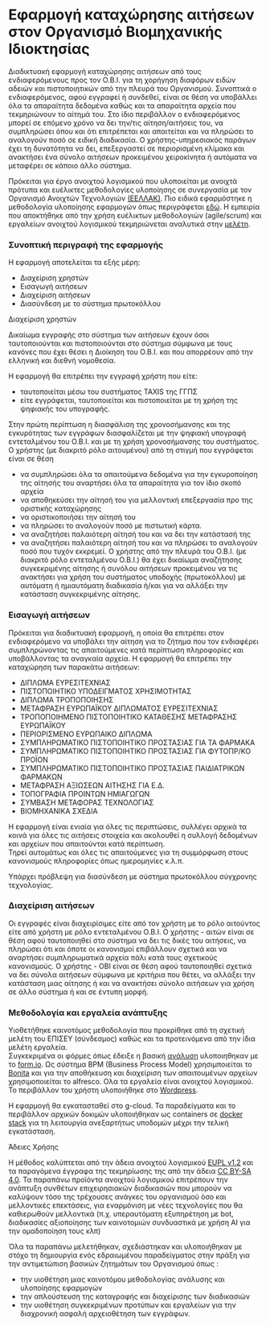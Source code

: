 # Εφαρμογή καταχώρησης αιτήσεων στον Οργανισμό Βιομηχανικής Ιδιοκτησίας

Διαδικτυακή εφαρμογή καταχώρησης αιτήσεων από τους ενδιαφερόμενους προς τον Ο.Β.Ι. για τη χορήγηση διαφόρων ειδών αδειών και πιστοποιητικών από την πλευρά του Οργανισμού. 
Συνοπτικά ο ενδιαφερόμενος,  αφού εγγραφεί ή συνδεθεί, είναι σε θέση να υποβάλλει όλα τα απαραίτητα δεδομένα καθώς και τα απαραίτητα αρχεία που τεκμηριώνουν το αίτημά του.
Στο ίδιο περιβάλλον ο ενδιαφερόμενος μπορεί σε επόμενο χρόνο να δει την/τις αίτηση/αιτήσεις του, να συμπληρώσει όπου και ότι επιτρέπεται και απαιτείται και να πληρώσει το αναλογούν ποσό σε ειδική διαδικασία.
Ο χρήστης-υπηρεσιακός παράγων έχει τη δυνατότητα να δει, επεξεργαστεί σε περιορισμένη κλίμακα και ανακτήσει ένα σύνολο αιτήσεων προκειμένου χειροκίνητα ή αυτόματα να μεταφέρει σε κάποιο άλλο σύστημα.

Πρόκειται για  έργο ανοιχτού λογισμικού που υλοποιείται με ανοιχτά πρότυπα και ευέλικτες μεθοδολογίες υλοποίησης σε συνεργασία με τον Οργανισμό Ανοιχτών  Τεχνολογιών [(ΕΕΛΛΑΚ)](https://eellak.ellak.gr/).  Πιο ειδικά εφαρμόστηκε η μεθοδολογία υλοποίησης εφαρμογών όπως περιγράφεται [εδώ](https://github.com/OBI-GRIPO/obi-prototype/wiki/%CE%A0%CE%B5%CF%81%CE%AF%CE%BB%CE%B7%CF%88%CE%B7).  Η εμπειρία που αποκτήθηκε από την χρήση  ευέλικτων μεθοδολογιών (agile/scrum) και εργαλείων ανοιχτού λογισμικού τεκμηριώνεται αναλυτικά στην [μελέτη](https://ellak.gr/wiki/index.php?title=%CE%A3%CF%87%CE%B5%CE%B4%CE%B9%CE%B1%CF%83%CE%BC%CF%8C%CF%82_%CE%BA%CE%B1%CE%B9_%CF%85%CE%BB%CE%BF%CF%80%CE%BF%CE%AF%CE%B7%CF%83%CE%B7_%CE%AD%CF%81%CE%B3%CF%89%CE%BD_%CF%80%CE%BB%CE%B7%CF%81%CE%BF%CF%86%CE%BF%CF%81%CE%B9%CE%BA%CE%AE%CF%82_%CE%BC%CE%B5_%CE%B5%CF%85%CE%AD%CE%BB%CE%B9%CE%BA%CF%84%CE%B5%CF%82_%CE%BC%CE%B5%CE%B8%CE%BF%CE%B4%CE%BF%CE%BB%CE%BF%CE%B3%CE%AF%CE%B5%CF%82_%CE%BA%CE%B1%CE%B9_%CE%B1%CE%BD%CE%BF%CE%B9%CF%87%CF%84%CF%8C_%CE%BB%CE%BF%CE%B3%CE%B9%CF%83%CE%BC%CE%B9%CE%BA%CF%8C).

### Συνοπτική περιγραφή της εφαρμογής

Η εφαρμογή αποτελείται τα εξής μέρη:

* Διαχείριση χρηστών
* Εισαγωγή αιτήσεων
* Διαχείριση αιτήσεων
* Διασύνδεση με το σύστημα πρωτοκόλλου 


Διαχείριση χρηστών 

Δικαίωμα εγγραφής στο σύστημα των αιτήσεων έχουν όσοι ταυτοποιούνται και πιστοποιούνται στο σύστημα σύμφωνα με τους κανόνες που έχει θέσει η Διοίκηση του Ο.Β.Ι. και που απορρέουν από την ελληνική και διεθνή νομοθεσία.  

Η εφαρμογή θα επιτρέπει την εγγραφή χρήστη που είτε: 

* ταυτοποιείται μέσω του συστήματος TAXIS της ΓΓΠΣ 
* είτε εγγράφεται, ταυτοποιείται και πιστοποιείται με τη χρήση της ψηφιακής του υπογραφής.

Στην πρώτη περίπτωση η διασφάλιση της χρονοσήμανσης και της εγκυρότητας των εγγράφων διασφαλίζεται με την ψηφιακή υπογραφή εντεταλμένου του Ο.Β.Ι. και με τη χρήση χρονοσήμανσης του συστήματος.
Ο χρήστης (με διακριτό ρόλο αιτουμένου) από τη στιγμή που εγγράφεται είναι σε θέση 
- να συμπληρώσει όλα τα απαιτούμενα δεδομένα για την εγκυροποίηση της αίτησής του αναρτήσει όλα τα απαραίτητα για τον ίδιο σκοπό αρχεία
- να αποθηκεύσει την αίτησή του για μελλοντική επεξεργασία προ της οριστικής καταχώρησης 
- να οριστικοποιήσει την αίτησή του 
- να πληρώσει το αναλογούν ποσό με πιστωτική κάρτα.
- να αναζητήσει παλαιότερη αίτησή του και να δει την κατάστασή της 
- να αναζητήσει παλαιότερη αίτησή του και να πληρώσει το αναλογούν ποσό που τυχόν εκκρεμεί.
Ο χρήστης από την πλευρά του Ο.Β.Ι. (με διακριτό ρόλο εντεταλμένου Ο.Β.Ι.) θα έχει δικαίωμα αναζήτησης συγκεκριμένης αίτησης ή συνόλου αιτήσεων προκειμένου να τις ανακτήσει για χρήση του συστήματος υποδοχής (πρωτοκόλλου) με αυτόματη ή ημιαυτόματη διαδικασία ή/και για  να αλλάξει την κατάσταση συγκεκριμένης αίτησης.

### Εισαγωγή αιτήσεων

Πρόκειται για διαδικτυακή εφαρμογή, η οποία θα επιτρέπει στον ενδιαφερόμενο να υποβάλει την αίτηση για το ζήτημα που τον ενδιαφέρει συμπληρώνοντας τις απαιτούμενες κατά περίπτωση πληροφορίες και υποβάλλοντας τα αναγκαία αρχεία.    Η εφαρμογή θα επιτρέπει την καταχώρηση των παρακάτω αιτήσεων:

- ΔΙΠΛΩΜΑ ΕΥΡΕΣΙΤΕΧΝΙΑΣ 
- ΠΙΣΤΟΠΟΙΗΤΙΚΟ ΥΠΟΔΕΙΓΜΑΤΟΣ ΧΡΗΣΙΜΟΤΗΤΑΣ 
- ΔΙΠΛΩΜΑ ΤΡΟΠΟΠΟΙΗΣΗΣ 
- ΜΕΤΑΦΡΑΣΗ ΕΥΡΩΠΑΪΚΟΥ ΔΙΠΛΩΜΑΤΟΣ ΕΥΡΕΣΙΤΕΧΝΙΑΣ 
- ΤΡΟΠΟΠΟΙΗΜΕΝΟ ΠΙΣΤΟΠΟΙΗΤΙΚΟ ΚΑΤΑΘΕΣΗΣ ΜΕΤΑΦΡΑΣΗΣ ΕΥΡΩΠΑΪΚΟΥ 
- ΠΕΡΙΟΡΙΣΜΕΝΟ ΕΥΡΩΠΑΙΚΟ ΔΙΠΛΩΜΑ  
- ΣΥΜΠΛΗΡΩΜΑΤΙΚΟ ΠΙΣΤΟΠΟΙΗΤΙΚΟ ΠΡΟΣΤΑΣΙΑΣ ΓΙΑ ΤΑ ΦΑΡΜΑΚΑ 
- ΣΥΜΠΛΗΡΩΜΑΤΙΚΟ ΠΙΣΤΟΠΟΙΗΤΙΚΟ ΠΡΟΣΤΑΣΙΑΣ ΓΙΑ ΦΥΤΟΠΡ/ΚΟ ΠΡΟΪΟΝ 
- ΣΥΜΠΛΗΡΩΜΑΤΙΚΟ ΠΙΣΤΟΠΟΙΗΤΙΚΟ ΠΡΟΣΤΑΣΙΑΣ ΠΑΙΔΙΑΤΡΙΚΩΝ ΦΑΡΜΑΚΩΝ 
- ΜΕΤΑΦΡΑΣΗ ΑΞΙΩΣΕΩΝ ΑΙΤΗΣΗΣ ΓΙΑ Ε.Δ.  
- ΤΟΠΟΓΡΑΦΙΑ ΠΡΟΙΝΤΩΝ ΗΜΙΑΓΩΓΩΝ  
- ΣΥΜΒΑΣΗ ΜΕΤΑΦΟΡΑΣ ΤΕΧΝΟΛΟΓΙΑΣ  
- ΒΙΟΜΗΧΑΝΙΚΑ ΣΧΕΔΙΑ 

Η εφαρμογή είναι ενιαία για όλες τις περιπτώσεις, συλλέγει αρχικά τα κοινά για όλες τις αιτήσεις στοιχεία και  ακολουθεί η συλλογή δεδομένων και αρχείων που απαιτούνται κατά περίπτωση.  
Τηρεί αυτομάτως και όλες τις απαιτούμενες για τη συμμόρφωση στους κανονισμούς πληροφορίες όπως ημερομηνίες κ.λ.π. 

Υπάρχει πρόβλεψη για διασύνδεση με σύστημα πρωτοκόλλου σύγχρονης τεχνολογίας. 

### Διαχείριση αιτήσεων

Οι εγγραφές  είναι διαχειρίσιμες είτε από τον χρήστη με το ρόλο αιτούντος είτε από χρήστη με ρόλο εντεταλμένου Ο.Β.Ι. 
Ο χρήστης - αιτών είναι σε θέση αφού ταυτοποιηθεί στο σύστημα να δει τις δικές του αιτήσεις, να πληρώσει ότι και όποτε οι κανονισμοί επιβάλλουν σχετικά και να αναρτήσει συμπληρωματικά αρχεία πάλι κατά τους σχετικούς κανονισμούς.
Ο χρήστης - ΟΒΙ  είναι σε θέση αφού ταυτοποιηθεί σχετικά να δει σύνολα αιτήσεων σύμφωνα με κριτήρια που θέτει, να αλλάξει την κατάσταση μιας αίτησης ή και να ανακτήσει σύνολο αιτήσεων για χρήση σε άλλο σύστημα ή και σε έντυπη μορφή.

### Μεθοδολογία και εργαλεία ανάπτυξης

Υιοθετήθηκε καινοτόμος μεθοδολογία που προκρίθηκε από τη σχετική μελέτη του ΕΠΙΣΕΥ (σύνδεσμος)  καθώς και τα προτεινόμενα από την ίδια μελέτη εργαλεία.  
Συγκεκριμένα 
οι φόρμες όπως έδειξε η βασική [ανάλυση]( https://github.com/OBI-GRIPO/e-filing/wiki) υλοποιηθηκαν με το  [form.io](https://github.com/formio/formio).  Ως σύστημα  BPM (Business Process Model) χρησιμποιείται το [Bonita](https://github.com/bonitasoft) και για την αποθήκευση και διαχείριση των απαιτουμένων αρχείων χρησιμοποιείται το alfresco. Ολα τα εργαλεία είναι ανοιχτού λογισμικού. 
Το περιβάλλον του χρήστη υλοποιήθηκε στο [Wordpress](https://github.com/WordPress/WordPress). 

Η εφαρμογή θα εγκατασταθεί στο g-cloud. Τα παραδείγματα και το περιβάλλον αρχικών δοκιμών  υλοποιήθηκαν ως containers σε [docker stack](https://docs.docker.com/get-started/part5/) για τη λειτουργία ανεξαρτήτως υποδομών μέχρι την τελική εγκατάσταση.

Άδειες Χρήσης

Η μέθοδος καλύπτεται από την άδεια ανοιχτού λογισμικού [EUPL v1.2](http://ec.europa.eu/idabc/eupl.html) και τα παραγόμενα έγγραφα της τεκμηρίωσης της από την άδεια [CC BY-SA 4.0](https://creativecommons.ellak.gr/2015/08/21/%CE%B5%CE%BD%CE%B1%CF%82-%CE%B1%CF%80%CE%BB%CF%8C%CF%82-%CE%BF%CE%B4%CE%B7%CE%B3%CF%8C%CF%82-%CE%B3%CE%B9%CE%B1-%CF%84%CE%B9%CF%82-%CE%AC%CE%B4%CE%B5%CE%B9%CE%B5%CF%82-creative-commons-4-0/). 
Τα παραπάνω προϊόντα ανοιχτού λογισμικού επιτρέπουν την ανάπτυξη συνθέτων επιχειρησιακών διαδικασιών που μπορούν να καλύψουν τόσο της τρέχουσες ανάγκες του οργανισμού όσο και μελλοντικές επεκτάσεις, για εναρμόνιση με νέες τεχνολογίες που θα καθιερωθούν μελλοντικά (π.χ. υπεραυτόματη εξυπηρέτηση με bot, διαδικασίες αξιοποίησης των καινοτομιών συνδυαστικά με χρήση ΑΙ για την ομαδοποίηση τους κλπ)

Όλα τα παραπάνω μελετήθηκαν, σχεδιάστηκαν και υλοποιήθηκαν με στόχο τη δημιουργία ενός εδραιωμένου παραδείγματος στην πράξη  για την  αντιμετώπιση βασικών ζητημάτων του Οργανισμού όπως :
 
* την υιοθέτηση μιας καινοτόμου μεθοδολογίας ανάλυσης και υλοποίησης εφαρμογών 
* την απλούστευση της καταγραφής και διαχείρισης των διαδικασιών 
* την υιοθέτηση συγκεκριμένων προτύπων και εργαλείων για την διαχρονική ασφαλή αρχειοθέτηση  των εγγράφων.
